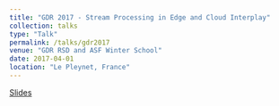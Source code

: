 ```yaml
---
title: "GDR 2017 - Stream Processing in Edge and Cloud Interplay"
collection: talks
type: "Talk"
permalink: /talks/gdr2017
venue: "GDR RSD and ASF Winter School"
date: 2017-04-01
location: "Le Pleynet, France"
---
```

[Slides](http://perso.ens-lyon.fr/alexandre.veith/files/gdr2017-pres.pdf)
